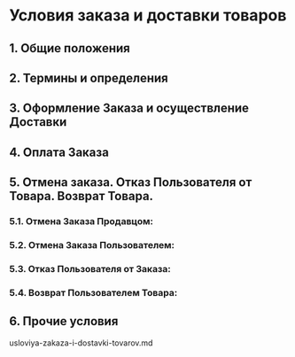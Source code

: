 # Условия заказа и доставки товаров

## 1. Общие положения

## 2. Термины и определения

## 3. Оформление Заказа и осуществление Доставки

## 4. Оплата Заказа

## 5. Отмена заказа. Отказ Пользователя от Товара. Возврат Товара.

### 5.1. Отмена Заказа Продавцом:

### 5.2. Отмена Заказа Пользователем:

### 5.3. Отказ Пользователя от Заказа:

### 5.4. Возврат Пользователем Товара:

## 6. Прочие условия

usloviya-zakaza-i-dostavki-tovarov.md